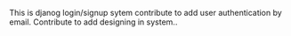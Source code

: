 This is djanog login/signup sytem
contribute to add user authentication by email.
Contribute to add designing in system..

